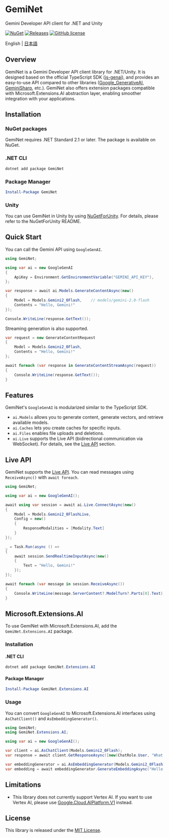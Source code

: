 # GemiNet
Gemini Developer API client for .NET and Unity

[![NuGet](https://img.shields.io/nuget/v/GemiNet.svg)](https://www.nuget.org/packages/GemiNet)
[![Releases](https://img.shields.io/github/release/nuskey8/GemiNet.svg)](https://github.com/nuskey8/GemiNet/releases)
[![GitHub license](https://img.shields.io/github/license/nuskey8/GemiNet.svg)](./LICENSE)

English | [日本語](./README_JA.md)

## Overview

GemiNet is a Gemini Developer API client library for .NET/Unity. It is designed based on the official TypeScript SDK ([js-genai](https://github.com/googleapis/js-genai)), and provides an easy-to-use API compared to other libraries ([Google_GenerativeAI](https://github.com/gunpal5/Google_GenerativeAI), [GeminiSharp](https://github.com/dprakash2101/GeminiSharp), etc.). GemiNet also offers extension packages compatible with Microsoft.Extensions.AI abstraction layer, enabling smoother integration with your applications.

## Installation

### NuGet packages

GemiNet requires .NET Standard 2.1 or later. The package is available on NuGet.

### .NET CLI

```ps1
dotnet add package GemiNet
```

### Package Manager

```ps1
Install-Package GemiNet
```

### Unity

You can use GemiNet in Unity by using [NuGetForUnity](https://github.com/GlitchEnzo/NuGetForUnity). For details, please refer to the NuGetForUnity README.

## Quick Start

You can call the Gemini API using `GoogleGenAI`.

```cs
using GemiNet;

using var ai = new GoogleGenAI
{
    ApiKey = Environment.GetEnvironmentVariable("GEMINI_API_KEY"),
};

var response = await ai.Models.GenerateContentAsync(new()
{
    Model = Models.Gemini2_0Flash,    // models/gemini-2.0-flash
    Contents = "Hello, Gemini!"
});

Console.WriteLine(response.GetText());
```

Streaming generation is also supported.

```cs
var request = new GenerateContentRequest
{
    Model = Models.Gemini2_0Flash,
    Contents = "Hello, Gemini!"
};

await foreach (var response in GenerateContentStreamAsync(request))
{
    Console.WriteLine(response.GetText());
}
```

## Features

GemiNet's `GoogleGenAI` is modularized similar to the TypeScript SDK.

* `ai.Models` allows you to generate content, generate vectors, and retrieve available models.
* `ai.Caches` lets you create caches for specific inputs.
* `ai.Files` enables file uploads and deletions.
* `ai.Live` supports the Live API (bidirectional communication via WebSocket). For details, see the [Live API](#live-api) section.

## Live API

GemiNet supports the [Live API](https://ai.google.dev/api/live). You can read messages using `ReceiveAsync()` with `await foreach`.

```cs
using GemiNet;

using var ai = new GoogleGenAI();

await using var session = await ai.Live.ConnectAsync(new()
{
    Model = Models.Gemini2_0FlashLive,
    Config = new()
    {
        ResponseModalities = [Modality.Text]
    }
});

_ = Task.Run(async () =>
{
    await session.SendRealtimeInputAsync(new()
    {
        Text = "Hello, Gemini!"
    });
});

await foreach (var message in session.ReceiveAsync())
{
    Console.WriteLine(message.ServerContent?.ModelTurn?.Parts[0].Text);
}
```

## Microsoft.Extensions.AI

To use GemiNet with Microsoft.Extensions.AI, add the `GemiNet.Extensions.AI` package.

### Installation

#### .NET CLI

```ps1
dotnet add package GemiNet.Extensions.AI
```

#### Package Manager

```ps1
Install-Package GemiNet.Extensions.AI
```

### Usage

You can convert `GoogleGenAI` to Microsoft.Extensions.AI interfaces using `AsChatClient()` and `AsEmbeddingGenerator()`.

```cs
using GemiNet;
using GemiNet.Extensions.AI;

using var ai = new GoogleGenAI();

var client = ai.AsChatClient(Models.Gemini2_0Flash);
var response = await client.GetResponseAsync([new(ChatRole.User, "What is AI?")]);

var embeddingGenerator = ai.AsEmbeddingGenerator(Models.Gemini2_0Flash);
var embedding = await embeddingGenerator.GenerateEmbeddingAsync("Hello, Gemini!");
```

## Limitations

* This library does not currently support Vertex AI. If you want to use Vertex AI, please use [Google.Cloud.AIPlatform.V1](https://www.nuget.org/packages/Google.Cloud.AIPlatform.V1/) instead.

## License

This library is released under the [MIT License](./LICENSE).
